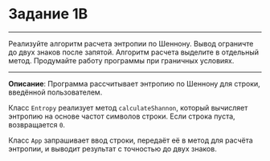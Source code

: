 # Задание 1B
***
Реализуйте алгоритм расчета энтропии по Шеннону. Вывод ограничте до двух знаков после запятой. Алгоритм расчета выделите в отдельный метод. Продумайте работу программы при граничных условиях.
***
**Описание**: Программа рассчитывает энтропию по Шеннону для строки, введённой пользователем.

Класс `Entropy` реализует метод `calculateShannon`, который вычисляет энтропию на основе частот символов строки. Если строка пуста, возвращается `0`.

Класс `App` запрашивает ввод строки, передаёт её в метод для расчёта энтропии, и выводит результат с точностью до двух знаков.